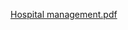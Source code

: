 [Hospital management.pdf](https://github.com/user-attachments/files/17963367/Hospital.management.pdf)
